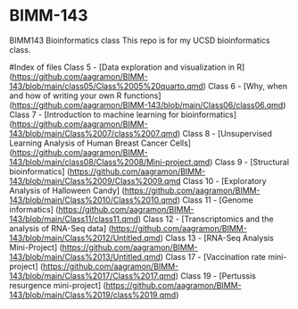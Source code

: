 # BIMM-143
BIMM143 Bioinformatics class
This repo is for my UCSD bioinformatics class. 

#Index of files
Class 5 - [Data exploration and visualization in R] (https://github.com/aagramon/BIMM-143/blob/main/class05/Class%2005%20quarto.qmd)
Class 6 - [Why, when and how of writing your own R functions] (https://github.com/aagramon/BIMM-143/blob/main/Class06/class06.qmd)
Class 7 - [Introduction to machine learning for bioinformatics] (https://github.com/aagramon/BIMM-143/blob/main/Class%2007/class%2007.qmd)
Class 8 - [Unsupervised Learning Analysis of Human Breast Cancer Cells] (https://github.com/aagramon/BIMM-143/blob/main/class08/Class%2008/Mini-project.qmd)
Class 9 - [Structural bioinformatics] (https://github.com/aagramon/BIMM-143/blob/main/Class%2009/Class%2009.qmd
Class 10 - [Exploratory Analysis of Halloween Candy] (https://github.com/aagramon/BIMM-143/blob/main/Class%2010/Class%2010.qmd)
Class 11 - [Genome informatics] (https://github.com/aagramon/BIMM-143/blob/main/Class11/class11.qmd)
Class 12 - [Transcriptomics and the analysis of RNA-Seq data] (https://github.com/aagramon/BIMM-143/blob/main/Class%2012/Untitled.qmd)
Class 13 - [RNA-Seq Analysis Mini-Project] (https://github.com/aagramon/BIMM-143/blob/main/Class%2013/Untitled.qmd)
Class 17 - [Vaccination rate mini-project] (https://github.com/aagramon/BIMM-143/blob/main/Class%2017/Class%2017.qmd)
Class 19 - [Pertussis resurgence mini-project] (https://github.com/aagramon/BIMM-143/blob/main/Class%2019/class%2019.qmd)
